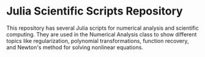 # Julia Scientific Scripts Repository

This repository has several Julia scripts for numerical analysis and scientific computing. They are used in the Numerical Analysis class to show different topics like regularization, polynomial transformations, function recovery, and Newton's method for solving nonlinear equations.
